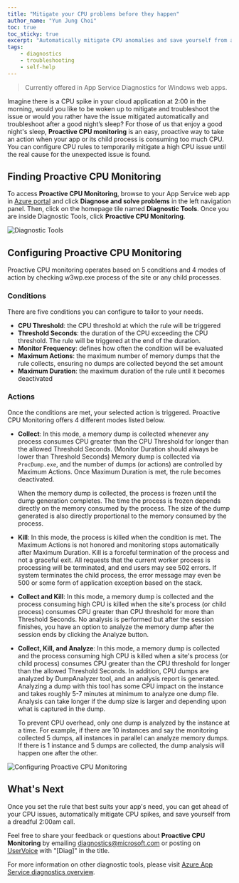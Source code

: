 ```yaml
---
title: "Mitigate your CPU problems before they happen"
author_name: "Yun Jung Choi"
toc: true
toc_sticky: true
excerpt: "Automatically mitigate CPU anomalies and save yourself from another late-night servicing call."
tags: 
    - diagnostics
    - troubleshooting
    - self-help
---
```


> Currently offered in App Service Diagnostics for Windows web apps.

Imagine there is a CPU spike in your cloud application at 2:00 in the morning, would you like to be woken up to mitigate and troubleshoot the issue or would you rather have the issue mitigated automatically and troubleshoot after a good night’s sleep? For those of us that enjoy a good night's sleep, **Proactive CPU monitoring** is an easy, proactive way to take an action when your app or its child process is consuming too much CPU. You can configure CPU rules to temporarily mitigate a high CPU issue until the real cause for the unexpected issue is found.

## Finding Proactive CPU Monitoring

To access **Proactive CPU Monitoring**, browse to your App Service web app in [Azure portal](https://portal.azure.com) and click **Diagnose and solve problems** in the left navigation panel. Then, click on the homepage tile named **Diagnostic Tools**. Once you are inside Diagnostic Tools, click **Proactive CPU Monitoring**.

![Diagnostic Tools]({{site.baseurl}}/media/2019/10/diagnostic-tools.png)

## Configuring Proactive CPU Monitoring

Proactive CPU monitoring operates based on 5 conditions and 4 modes of action by checking w3wp.exe process of the site or any child processes.

### Conditions

There are five conditions you can configure to tailor to your needs.

- **CPU Threshold**: the CPU threshold at which the rule will be triggered
- **Threshold Seconds**: the duration of the CPU exceeding the CPU threshold. The rule will be triggered at the end of the duration.
- **Monitor Frequency**: defines how often the condition will be evaluated
- **Maximum Actions**: the maximum number of memory dumps that the rule collects, ensuring no dumps are collected beyond the set amount
- **Maximum Duration**: the maximum duration of the rule until it becomes deactivated

### Actions

Once the conditions are met, your selected action is triggered. Proactive CPU Monitoring offers 4 different modes listed below.

- **Collect**: In this mode, a memory dump is collected whenever any process consumes CPU greater than the CPU Threshold for longer than the allowed Threshold Seconds. (Monitor Duration should always be lower than Threshold Seconds) Memory dump is collected via `ProcDump.exe`, and the number of dumps (or actions) are controlled by Maximum Actions. Once Maximum Duration is met, the rule becomes deactivated.

    When the memory dump is collected, the process is frozen until the dump generation completes. The time the process is frozen depends directly on the memory consumed by the process. The size of the dump generated is also directly proportional to the memory consumed by the process.

- **Kill**:  In this mode, the process is killed when the condition is met. The Maximum Actions is not honored and monitoring stops automatically after Maximum Duration. Kill is a forceful termination of the process and not a graceful exit. All requests that the current worker process is processing will be terminated, and end users may see 502 errors. If system terminates the child process, the error message may even be 500 or some form of application exception based on the stack.

- **Collect and Kill**: In this mode, a memory dump is collected and the process consuming high CPU is killed when the site's process (or child process) consumes CPU greater than CPU threshold for more than Threshold Seconds. No analysis is performed but after the session finishes, you have an option to analyze the memory dump after the session ends by clicking the Analyze button.

- **Collect, Kill, and Analyze**: In this mode, a memory dump is collected and the process consuming high CPU is killed when a site's process (or child process) consumes CPU greater than the CPU threshold for longer than the allowed Threshold Seconds. In addition, CPU dumps are analyzed by DumpAnalyzer tool, and an analysis report is generated. Analyzing a dump with this tool has some CPU impact on the instance and takes roughly 5-7 minutes at minimum to analyze one dump file. Analysis can take longer if the dump size is larger and depending upon what is captured in the dump.

    To prevent CPU overhead, only one dump is analyzed by the instance at a time. For example, if there are 10 instances and say the monitoring collected 5 dumps, all instances in parallel can analyze memory dumps. If there is 1 instance and 5 dumps are collected, the dump analysis will happen one after the other.

![Configuring Proactive CPU Monitoring]({{site.baseurl}}/media/2019/10/proactive-cpu-monitoring-configuration.png)

## What's Next

Once you set the rule that best suits your app's need, you can get ahead of your CPU issues, automatically mitigate CPU spikes, and save yourself from a dreadful 2:00am call.

Feel free to share your feedback or questions about **Proactive CPU Monitoring** by emailing [diagnostics@microsoft.com](mailto:diagnostics@microsoft.com) or posting on [UserVoice](https://feedback.azure.com/forums/169385-web-apps​​​​​​​​​​​​​​) with "[Diag]" in the title.

For more information on other diagnostic tools, please visit [Azure App Service diagnostics overview](https://docs.microsoft.com/en-us/azure/app-service/overview-diagnostics).
